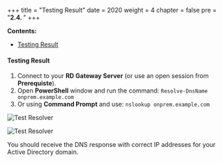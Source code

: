+++
title = "Testing Result"
date = 2020
weight = 4
chapter = false
pre = "<b>2.4. </b>"
+++

**Contents:**
- [Testing Result](#testing-result)

#### Testing Result

1. Connect to your **RD Gateway Server** (or use an open session from **Prerequiste**).
2. Open **PowerShell** window and run the command: ```Resolve-DnsName onprem.example.com```
3. Or using **Command Prompt** and use: ```nslookup onprem.example.com```

![Test Resolver](../../../images/2/4-test.png?width=90pc)

![Test Resolver](../../../images/2/4-test2.png?width=90pc)

You should receive the DNS response with correct IP addresses for your Active Directory domain.